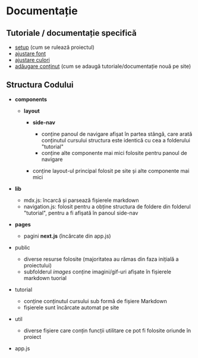 # Documentație

## Tutoriale / documentație specifică
- [setup](intro.md) (cum se rulează proiectul)
- [ajustare font](font.md)
- [ajustare culori](culori.md)
- [adăugare conținut](pagini-tutorial.md) (cum se adaugă tutoriale/documentație nouă pe site)

## Structura Codului

* **components**

  * **layout**

    * **side-nav**

      * conține panoul de navigare afișat în partea stângă, care arată conținutul cursului
        structura este identică cu cea a folderului "tutorial"
      * conține alte componente mai mici folosite pentru panoul de navigare
    * conține layout-ul principal folosit pe site și alte componente mai mici
* **lib**

  * mdx.js: încarcă și parsează fișierele markdown
  * navigation.js: folosit pentru a obține structura de foldere din folderul "tutorial", pentru a fi afișată în panoul side-nav
* **pages**

  * pagini **next.js** (încărcate din app.js)
* public
  * diverse resurse folosite (majoritatea au rămas din faza inițială a proiectului)
  * subfolderul _images_ conține imagini/gif-uri afișate în fișierele markdown tuorial
* tutorial
  * conține conținutul cursului sub formă de fișiere Markdown
  * fișierele sunt încărcate automat pe site
* util
  * diverse fișiere care conțin funcții utilitare ce pot fi folosite oriunde în proiect
* app.js
